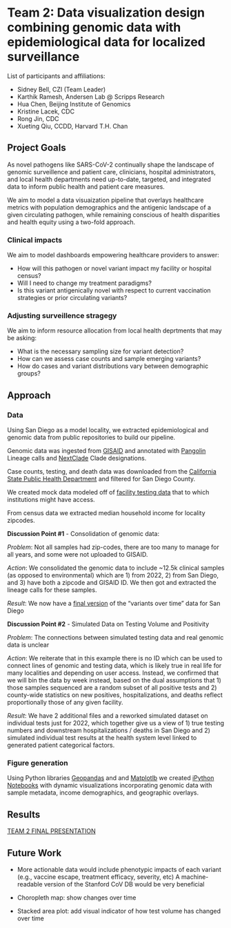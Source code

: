 # Team 2: Data visualization design combining genomic data with epidemiological data for localized surveillance

List of participants and affiliations:
- Sidney Bell, CZI (Team Leader)
- Karthik Ramesh, Andersen Lab @ Scripps Research
- Hua Chen, Beijing Institute of Genomics
- Kristine Lacek, CDC
- Rong Jin, CDC
- Xueting Qiu, CCDD, Harvard T.H. Chan

## Project Goals

As novel pathogens like SARS-CoV-2 continually shape the landscape of genomic surveillence and patient care, clinicians, hospital administrators, and local health departments need up-to-date, targeted, and integrated data to inform public health and patient care measures. 

We aim to model a data visuaization pipeline that overlays healthcare metrics with population demographics and the antigenic landscape of a given circulating pathogen, while remaining conscious of health disparities and health equity using a two-fold approach.

### Clinical impacts

We aim to model dashboards empowering healthcare providers to answer:
- How will this pathogen or novel variant impact my facility or hospital census?
- Will I need to change my treatment paradigms?
- Is this variant antigenically novel with respect to current vaccination strategies or prior circulating variants?

### Adjusting surveillence stragegy

We aim to inform resource allocation from local health deprtments that may be asking:
- What is the necessary sampling size for variant detection?
- How can we assess case counts and sample emerging variants?
- How do cases and variant distributions vary between demographic groups?

## Approach

### Data 

Using San Diego as a model locality, we extracted epidemiological and genomic data from public repositories to build our pipeline.

Genomic data was ingested from [GISAID](https://www.gisaid.org/) and annotated with [Pangolin](https://cov-lineages.org/) Lineage calls and [NextClade](https://clades.nextstrain.org/) Clade designations.

Case counts, testing, and death data was downloaded from the [California State Public Health Department](https://data.chhs.ca.gov/dataset/covid-19-time-series-metrics-by-county-and-state/resource/046cdd2b-31e5-4d34-9ed3-b48cdbc4be7a) and filtered for San Diego County.

We created mock data modeled off of [facility testing data](https://github.com/NCBI-Codeathons/beyond-phylogenies-team2/blob/main/data/2022_facility_testing.csv) that to which institutions might have access.

From census data <source> we extracted median household income for locality zipcodes.

**Discussion Point #1** - Consolidation of genomic data:

_Problem_: Not all samples had zip-codes, there are too many to manage for all years, and some were not uploaded to GISAID.

_Action_: We consolidated the genomic data to include ~12.5k clinical samples (as opposed to environmental) which are 1) from 2022, 2) from San Diego, and 3) have both a zipcode and GISAID ID. We then got and extracted the lineage calls for these samples.

_Result_: We now have a [final version](https://github.com/NCBI-Codeathons/beyond-phylogenies-team2/blob/main/data/2022_sd_weekly_genome_counts.csv) of the “variants over time” data for San Diego

**Discussion Point #2** - Simulated Data on Testing Volume and Positivity

_Problem_: The connections between simulated testing data and real genomic data is unclear

_Action_: We reiterate that in this example there is no ID which can be used to connect lines of genomic and testing data, which is likely true in real life for many localities and depending on user access. Instead, we confirmed that we will bin the data by week
instead, based on the dual assumptions that 1) those samples sequenced are a random subset of all positive tests and 2) county-wide statistics on new positives, hospitalizations, and deaths reflect proportionally those of any given facility. 

_Result_: We have 2 additional files and a reworked simulated dataset on individual tests just for 2022, which together give us a view of 1) true testing numbers and downstream hospitalizations / deaths in San Diego and 2) simulated individual test results at the health system level linked to generated patient categorical factors. 

### Figure generation

Using Python libraries [Geopandas](https://geopandas.org/en/stable/) and and [Matplotlb](https://matplotlib.org/) we created [iPython Notebooks](https://github.com/NCBI-Codeathons/beyond-phylogenies-team2/tree/main/notebooks) with dynamic visualizations incorporating genomic data with sample metadata, income demographics, and geographic overlays.


## Results

[TEAM 2 FINAL PRESENTATION](https://docs.google.com/presentation/d/1_dWI3wVtJVs9vGPWpTNgMXA4xjKCuZywtjtmZebjqh8/edit?usp=sharing)

## Future Work

- More actionable data would include phenotypic impacts of each variant (e.g., vaccine escape, treatment efficacy, severity, etc)
A machine-readable version of the Stanford CoV DB would be very beneficial

- Choropleth map: show changes over time

- Stacked area plot: add visual indicator of how test volume has changed over time 
